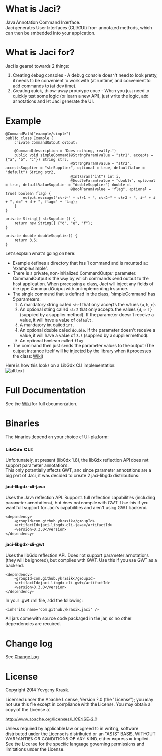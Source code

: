 # What is Jaci?
Java Annotation Command Interface.  
Jaci generates User Interfaces (CLI/GUI) from annotated methods, which can then be embedded into your application.

# What is Jaci for?
Jaci is geared towards 2 things:

1. Creating debug consoles - A debug console doesn't need to look pretty, it needs to be convenient to work with (at runtime) and convenient to add commands to (at dev time).
2. Creating quick, throw-away prototype code - When you just need to quickly test some logic (or learn a new API), just write the logic, add annotations and let Jaci generate the UI.

# Example
```
@CommandPath("example/simple")
public class Example {
    private CommandOutput output;

    @Command(description = "Does nothing, really.")
    public void simpleCommand(@StringParam(value = "str1", accepts = {"a", "b", "c"}) String str1,
                              @StringParam(value = "str2", acceptsSupplier = "strSupplier", optional = true, defaultValue = "default") String str2,
                              @IntParam("int") int i,
                              @DoubleParam(value = "double", optional = true, defaultValueSupplier = "doubleSupplier") double d,
                              @BoolParam(value = "flag", optional = true) boolean flag) {
        output.message("str1=" + str1 + ", str2=" + str2 + ", i=" + i + ", d=" + d + ", flag=" + flag);
    }
}

private String[] strSupplier() {
    return new String[] {"d", "e", "f"};
}
    
private double doubleSupplier() {
    return 3.5;
}
```

Let's explain what's going on here:
* Example defines a directory that has 1 command and is mounted at: 'example/simple'.
* There is a private, non-initialized CommandOutput parameter. CommandOutput is the way by which commands send output to the host application. When processing a class, Jaci will inject any fields of the type CommandOutput with an implementing instance.
* The single command that is defined in the class, 'simpleCommand' has 5 parameters:
  1. A mandatory string called `str1` that only accepts the values {`a`, `b`, `c`}.
  2. An optional string called `str2` that only accepts the values {`d`, `e`, `f`} (supplied by a supplier method). If the parameter doesn't receive a value, it will have a value of `default`.
  3. A mandatory int called `int`.
  4. An optional double called `double`. If the parameter doesn't receive a value, it will have a value of `3.5` (supplied by a supplier method).
  5. An optional boolean called `flag`.
* The command then just sends the parameter values to the output (The output instance itself will be injected by the library
  when it processes the class: [Wiki](https://github.com/ykrasik/jaci/wiki/Annotation-API))  

Here is how this looks on a LibGdx CLI implementation:  
![alt text](https://github.com/ykrasik/jaci/wiki/images/fullExample.PNG)

# Full Documentation
See the [Wiki](https://github.com/ykrasik/jaci/wiki) for full documentation.

# Binaries
The binaries depend on your choice of UI-platform:

### LibGdx CLI:
Unfortunately, at present (libGdx 1.8), the libGdx reflection API does not support parameter annotations.  
This only potentially affects GWT, and since parameter annotations are a big part of Jaci, it was decided to create 
2 jaci-libgdx distributions:

#### jaci-libgdx-cli-java
Uses the Java reflection API. Supports full reflection capabilities (including parameter annotations), but does not compile with GWT. 
Use this if you want full support for Jaci's capabilities and aren't using GWT backend.
```
<dependency>
    <groupId>com.github.ykrasik</groupId>
    <artifactId>jaci-libgdx-cli-java</artifactId>
    <version>0.3.0</version>
</dependency>
```

#### jaci-libgdx-cli-gwt
Uses the libGdx reflection API. Does not support parameter annotations (they will be ignored), but compiles with GWT. 
Use this if you use GWT as a backend.
```
<dependency>
    <groupId>com.github.ykrasik</groupId>
    <artifactId>jaci-libgdx-cli-gwt</artifactId>
    <version>0.3.0</version>
</dependency>
```

In your .gwt.xml file, add the following:
```
<inherits name='com.github.ykrasik.jaci' />
```

All jars come with source code packaged in the jar, so no other dependencies are required.

# Change log
See [Change Log](https://github.com/ykrasik/jaci/blob/master/CHANGELOG.md)

# License
Copyright 2014 Yevgeny Krasik.

Licensed under the Apache License, Version 2.0 (the "License"); you may not use this file except in compliance with the License. You may obtain a copy of the License at

http://www.apache.org/licenses/LICENSE-2.0

Unless required by applicable law or agreed to in writing, software distributed under the License is distributed on an "AS IS" BASIS, WITHOUT WARRANTIES OR CONDITIONS OF ANY KIND, either express or implied. See the License for the specific language governing permissions and limitations under the License.